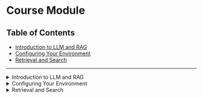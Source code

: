 # Course Module

## Table of Contents
- [Introduction to LLM and RAG](#lecture-1)
- [Configuring Your Environment](#lecture-2)
- [Retrieval and Search](#lecture-3)

---

<details>
  <summary id="lecture-1">Introduction to LLM and RAG</summary>


## Introduction
- Focus: Practical applications of LLMs with an emphasis on **RAG (Retrieval-Augmented Generation)**.

## Course Overview
- **Problem Statement**:
  - Goal: Create a Q&A system using LLMs to simplify finding answers in FAQ documents.

## Objective
- **Task**:
  - Use data from existing FAQs to build a Q&A system.
  - The system will take user questions and search FAQ documents to generate answers.
- **Components**:
  - A form where users input questions and receive answers.

## Key Concepts
### LLM (Large Language Models)
- **Definition**: LLMs predict the next word/token in a sequence.
- **Examples**: Basic phone text suggestions, ChatGPT.
- **Functionality**:
  - Simple models predict the next word.
  - Large models with billions of parameters provide contextually rich responses.

### RAG (Retrieval-Augmented Generation)
- **Definition**: Combining retrieval of information with LLM text generation.
- **Components**:
  - **Retrieval**: Searching a knowledge base (e.g., FAQ documents).
  - **Generation**: Using LLM to generate responses based on retrieved context.
![image](https://github.com/tankudo/LLM-ZoomCamp/assets/58089872/3304c12a-07e9-4eb2-b220-ef9d0ce1fa13)

## Practical Implementation
- **Process**:
  1. **Question** from the user.
  2. **Retrieve** relevant documents from the knowledge base.
  3. **Generate** a response using the LLM, augmented by retrieved context.
- **Example**:
  - User asks about course enrollment.
  - System searches FAQ documents for relevant information.
  - LLM generates a comprehensive answer based on the retrieved data.

## Detailed Steps
1. **Input**: User's text or question (Prompt).
2. **LLM Output**: Answer based on the prompt.
3. **Retrieval Process**:
   - Search FAQ documents for related entries.
   - Use retrieved documents as context for LLM.
4. **Augmented Generation**:
   - Combine question and context.
   - Generate an answer using LLM.
5. **Return** the answer to the user.

## Course Structure
- **Modules**:
  - Introduction to simple search engines.
  - Implementing ElasticSearch.
  - Exploring advanced search techniques like vector search.

## Conclusion
- The course aims to teach building a robust Q&A system using LLMs and retrieval techniques.
- Students will learn to implement and refine search mechanisms to enhance LLM responses.



</details>

<details>
  <summary id="lecture-2">Configuring Your Environment</summary>
  
  
  ## Introduction
  
Configuration of the environment for a machine learning project, demonstration of GitHub Codespaces usage.

## Tools and Setup
- **Docker**: Not covered in detail, Codespaces has docker.
- **Notebook Providers**: You can use Google Colab, Saturn Cloud, SageMaker, or run locally.

## Preparing for the Second Module
- **GPU Requirement**: Needed for the second module. Ensure you have access to a GPU machine.

## Setting Up GitHub Codespaces
1. **Create a Repository**: Make it public to share notebooks and homeworks.
2. **Launch Codespace**: Click on 'Create Codespace on Main' from the 'Code' tab.
3. **Install Extensions**: Ensure the Codespaces extension is installed in Visual Studio Desktop.

## Check your enviroment
  - `docker run hello-word`
  - `python -V`
    
## Installing Libraries
- Use `pip install` to set up the required libraries:
  - `tqdm`
  - `jupyter notebook==7.1.2`
  - `openai`
  - `elasticsearch`
  - `scikit-learn`
  - `pandas`

## Using OpenAI
1. **Register at (platphormopenai.com)**
   - go to API keys
   - press "create new API key"
   - give it a name and create secret key
2. **Set Environment Variable**: `export OPENAI_API_KEY="your_key"`
3. **Start Jupyter Notebook**: Use `jupyter notebook` to launch the environment.
4. **Access Notebook**: Use the forwarded port (e.g., `localhost:8888`) to open Jupyter in the browser.
5. Copy your tocken from the terminal

## Example Code for OpenAI API
```python import openai
from openai import OpenAI

# Create client
client = openai.Client(api_key='your_api_key')

# if you need to check your key
import os
os.environ

# Create a chat request
response = client.chat.completions.create(
    model="gpt-4o",
    messages=[
        {"role": "user", "content": "Is it too late to join the course?"}
    ]
)

# Print the response
print(response.choices[0].message['content'])
```
## Alternative Environment Setup with Anaconda

Download Anaconda:

`wget https://repo.anaconda.com/archive/Anaconda3-2024.02-1-Linux-x86_64.sh`

Miniconda Installation:

`wget https://repo.anaconda.com/miniconda/Miniconda3-py310_24.4.0.0-Linux-x86_64.sh`

Initialize and Check:

`source ~/.bashrc
which python
python --version`

Install Required Libraries:

`pip install tqdm jupyter notebook openai elasticsearch scikit-learn pandas`
## Conclusion

By the end of this setup, you should have a fully functional environment ready for machine learning projects using either GitHub Codespaces or Anaconda. Ensure you keep your OpenAI API key secure and never expose it publicly.

</details>

<details>
  <summary id="lecture-3">Retrieval and Search</summary>

  ### The ROCK Framework
- The framework consists of two components: the database and LLM.
- For the database, we will use a simple search engine implemented in one of the pre-course workshops.
- In the course repository, you can find a workshop on implementing a search engine, including a video and GitHub repo.
- The search engine is an in-memory search engine for illustration purposes, not production-ready.
- Later in the module, we will replace it with Elastic Search.

### Implementing a Search Engine
- We'll use a simple search engine from the workshop, populate it with FAQ documents, perform a search, and use the results in an LLM to get answers to questions.
- There is a Python file, `min_search.py`, which implements the search functionality.

### Setting Up the Environment
- Start a new Jupyter notebook named "RO Intro".
- Download the search engine implementation using the `wget` command and import it as a package.

### Loading and Processing Data
- The FAQ documents are in JSON format, with each course containing a JSON object that includes the question, section, and text (answer).
- To use these documents, load them into the search engine by:
  1. Importing the JSON library.
  2. Opening the JSON file.
  3. Converting the nested structure into a flat list of dictionaries.
  
### Indexing Documents
- Use the `min_search` library to index the documents.
- Specify which fields are text fields and which are keyword fields.
- Keyword fields allow for exact filtering, similar to SQL queries.
- Text fields are used for performing the search.

### Performing a Search
- Create an index with the specified text and keyword fields.
- Example query: "The course has already started, can I still enroll?"
- Use boosting to give more importance to certain fields (e.g., question field over the text field).

### Search Implementation
- Fit the index to the documents.
- Execute the query to retrieve relevant documents.
- Filter the results to restrict them to the relevant course (e.g., Data Engineering Zoom Camp).

### Retrieving and Using Results
- Retrieve the most relevant documents for the query.
- Use the documents as context for the LLM.
- Next steps involve building a prompt using these documents as context for the LLM.

### Conclusion
- We have implemented the first step: indexing the knowledge base and retrieving context for queries.
- The next video will cover using these documents in an LLM.
- See you soon!
  

</details>
